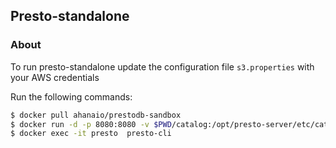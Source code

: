 ## Presto-standalone

### About

To run presto-standalone
update the configuration file `s3.properties` with your AWS credentials

Run the following commands:

```sh
$ docker pull ahanaio/prestodb-sandbox
$ docker run -d -p 8080:8080 -v $PWD/catalog:/opt/presto-server/etc/catalog --name presto ahanaio/prestodb-sandbox
$ docker exec -it presto  presto-cli 
```

